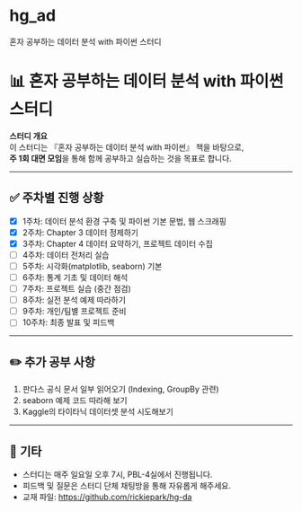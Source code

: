 # hg_ad
혼자 공부하는 데이터 분석 with 파이썬 스터디

# 📊 혼자 공부하는 데이터 분석 with 파이썬 스터디

**스터디 개요**  
이 스터디는 『혼자 공부하는 데이터 분석 with 파이썬』 책을 바탕으로,  
**주 1회 대면 모임**을 통해 함께 공부하고 실습하는 것을 목표로 합니다.

---

## ✅ 주차별 진행 상황

- [X] 1주차: 데이터 분석 환경 구축 및 파이썬 기본 문법, 웹 스크래핑
- [X] 2주차: Chapter 3 데이터 정제하기
- [X] 3주차: Chapter 4 데이터 요약하기, 프로젝트 데이터 수집
- [ ] 4주차: 데이터 전처리 실습
- [ ] 5주차: 시각화(matplotlib, seaborn) 기본
- [ ] 6주차: 통계 기초 및 데이터 해석
- [ ] 7주차: 프로젝트 실습 (중간 점검)
- [ ] 8주차: 실전 분석 예제 따라하기
- [ ] 9주차: 개인/팀별 프로젝트 준비
- [ ] 10주차: 최종 발표 및 피드백

---

## ✏️ 추가 공부 사항

1. 판다스 공식 문서 일부 읽어오기 (Indexing, GroupBy 관련)
2. seaborn 예제 코드 따라해 보기
3. Kaggle의 타이타닉 데이터셋 분석 시도해보기

---

## 📌 기타

- 스터디는 매주 일요일 오후 7시, PBL-4실에서 진행됩니다.
- 피드백 및 질문은 스터디 단체 채팅방을 통해 자유롭게 해주세요.
- 교재 파일: https://github.com/rickiepark/hg-da
